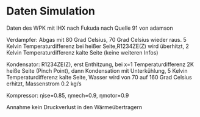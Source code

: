 # Daten Simulation
Daten des WPK mit IHX nach Fukuda nach Quelle 91 von adamson

Verdampfer: Abgas mit 80 Grad Celsius, 70 Grad Celsius wieder raus. 5 Kelvin Temperaturdifferenz 
bei heißer Seite,R1234ZE(Z) wird überhitzt, 2 Kelvin Temperaturdifferenz kalte Seite (keine weiteren Infos)

Kondensator: R1234ZE(Z), erst Enthitzung, bei x=1 Temperaturdifferenz 2K heiße Seite (Pinch Point), dann Kondensation 
mit Unterkühlung, 5 Kelvin Temperaturdifferenz kalte Seite, Wasser wird von 70 auf 160 Grad Celsius erhitzt, 
Massenstrom 0.2 kg/s

Kompressor: ηise=0.85, ηmech=0.9, ηmotor=0.9

Annahme kein Druckverlust in den Wärmeübertragern